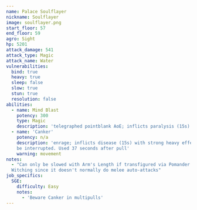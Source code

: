 ```yaml
---
name: Palace Soulflayer
nickname: Soulflayer
image: soulflayer.png
start_floor: 57
end_floor: 59
agro: Sight
hp: 5201
attack_damage: 541
attack_type: Magic
attack_name: Water
vulnerabilities:
  bind: true
  heavy: true
  sleep: false
  slow: true
  stun: true
  resolution: false
abilities:
  - name: Mind Blast
    potency: 300
    type: Magic
    description: 'telegraphed pointblank AoE; inflicts paralysis (15s)'
  - name: 'Canker'
    potency: n/a
    description: 'enrage; inflicts disease (15s) with strong heavy effect; can
    be interrupted. Used 37 seconds after pull'
    warning: movement
notes:
  - "Can only be slowed with Arm's Length if transfigured via Pomander of
  Witching since it doesn't normally do melee auto-attacks"
job_specifics:
  SGE:
    difficulty: Easy
    notes:
      - 'Beware Canker in multipulls'
---
```

